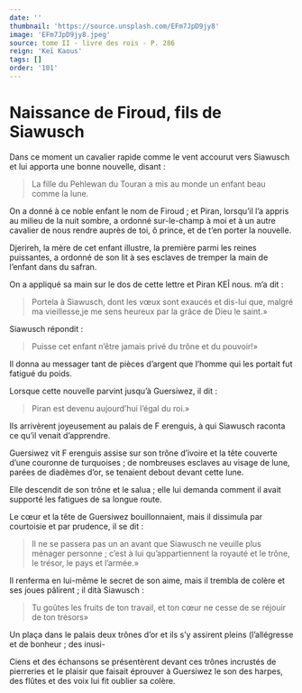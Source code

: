 ```yaml
---
date: ''
thumbnail: 'https://source.unsplash.com/EFm7JpD9jy8'
image: 'EFm7JpD9jy8.jpeg'
source: tome II - livre des rois - P. 286
reign: 'Keï Kaous'
tags: []
order: '101'
---
```


# Naissance de Firoud, fils de Siawusch

Dans ce moment un cavalier rapide comme le vent accourut vers Siawusch et lui apporta une bonne nouvelle, disant :

> La fille du Pehlewan du Touran a mis au monde un enfant beau comme la lune.

On a donné à ce noble enfant le nom de Firoud ; et Piran, lorsqu’il l’a appris au milieu de la nuit sombre, a ordonné sur-le-champ à moi et à un autre cavalier de nous rendre auprès de toi, ô prince, et de t’en porter la nouvelle.

Djerireh, la mère de cet enfant illustre, la première parmi les reines puissantes, a ordonné de son lit à ses esclaves de tremper la main de l’enfant dans du safran.

On a appliqué sa main sur le dos de cette lettre et Piran KEÎ nous. m’a dit :

> Portela à Siawusch, dont les vœux sont exaucés et dis-lui que, malgré ma vieillesse,je me sens heureux par la grâce de Dieu le saint.»

Siawusch répondit :

> Puisse cet enfant n’être jamais privé du trône et du pouvoir!»

Il donna au messager tant de pièces d’argent que l’homme qui les portait fut fatigué du poids.

Lorsque cette nouvelle parvint jusqu’à Guersiwez, il dit :

> Piran est devenu aujourd’hui l’égal du roi.»

Ils arrivèrent joyeusement au palais de F erenguis, à qui Siawusch raconta ce qu’il venait d’apprendre.

Guersiwez vit F erenguis assise sur son trône d’ivoire et la tête couverte d’une couronne de turquoises ; de nombreuses esclaves au visage de lune, parées de diadèmes d’or, se tenaient debout devant cette lune.

Elle descendit de son trône et le salua ; elle lui demanda comment il avait supporté les fatigues de sa longue route.

Le cœur et la tête de Guersiwez bouillonnaient, mais il dissimula par courtoisie et par prudence, il se dit :

> Il ne se passera pas un an avant que Siawusch ne veuille plus ménager personne ; c’est à lui qu’appartiennent la royauté et le trône, le trésor, le pays et l’armée.»

Il renferma en lui-même le secret de son aime, mais il trembla de colère et ses joues pâlirent ; il dità Siawusch :

> Tu goûtes les fruits de ton travail, et ton cœur ne cesse de se réjouir de ton trésors»

Un plaça dans le palais deux trônes d’or et ils s’y assirent pleins (l’allégresse et de bonheur ; des inusi-

Ciens et des échansons se présentèrent devant ces trônes incrustés de pierreries et le plaisir que faisait éprouver à Guersiwez le son des harpes, des flûtes et des voix lui fit oublier sa colère.
